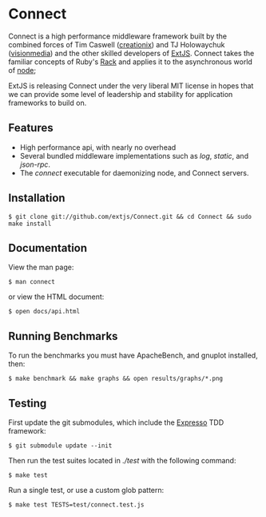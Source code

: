 # Connect

Connect is a high performance middleware framework built by the combined forces of Tim Caswell ([creationix][]) and TJ Holowaychuk ([visionmedia][]) and the other skilled developers of [ExtJS][]. Connect takes the familiar concepts of Ruby's [Rack](http://rack.rubyforge.org/) and applies it to the asynchronous world of [node](http://nodejs.org);

ExtJS is releasing Connect under the very liberal MIT license in hopes that we can provide some level of leadership and stability for application frameworks to build on.

## Features

  * High performance api, with nearly no overhead
  * Several bundled middleware implementations such as _log_, _static_, and _json-rpc_.
  * The _connect_ executable for daemonizing node, and Connect servers.

## Installation

    $ git clone git://github.com/extjs/Connect.git && cd Connect && sudo make install

## Documentation

View the man page:

    $ man connect

or view the HTML document:

    $ open docs/api.html

## Running Benchmarks

To run the benchmarks you must have ApacheBench, and gnuplot installed, then:

    $ make benchmark && make graphs && open results/graphs/*.png

## Testing

First update the git submodules, which include
the [Expresso](http://github.com/visionmedia/expresso) TDD
framework:

    $ git submodule update --init

Then run the test suites located in _./test_ with the following command:

    $ make test

Run a single test, or use a custom glob pattern:

    $ make test TESTS=test/connect.test.js

[creationix]: http://github.com/creationix
[visionmedia]: http://github.com/visionmedia
[ExtJS]: http://www.extjs.com/
[Rack]: http://rack.rubyforge.org/
[Node.JS]: http://nodejs.org/